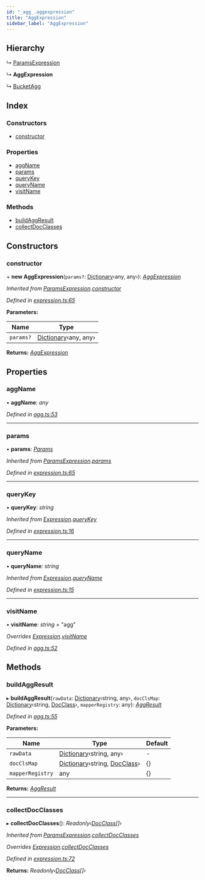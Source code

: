 ```yaml
---
id: "_agg_.aggexpression"
title: "AggExpression"
sidebar_label: "AggExpression"
---
```


## Hierarchy

  ↳ [ParamsExpression](_expression_.paramsexpression.md)

  ↳ **AggExpression**

  ↳ [BucketAgg](_agg_.bucketagg.md)

## Index

### Constructors

* [constructor](_agg_.aggexpression.md#constructor)

### Properties

* [aggName](_agg_.aggexpression.md#aggname)
* [params](_agg_.aggexpression.md#params)
* [queryKey](_agg_.aggexpression.md#querykey)
* [queryName](_agg_.aggexpression.md#queryname)
* [visitName](_agg_.aggexpression.md#visitname)

### Methods

* [buildAggResult](_agg_.aggexpression.md#buildaggresult)
* [collectDocClasses](_agg_.aggexpression.md#collectdocclasses)

## Constructors

###  constructor

\+ **new AggExpression**(`params?`: [Dictionary](../modules/_types_.md#dictionary)‹any, any›): *[AggExpression](_agg_.aggexpression.md)*

*Inherited from [ParamsExpression](_expression_.paramsexpression.md).[constructor](_expression_.paramsexpression.md#constructor)*

*Defined in [expression.ts:65](https://github.com/kindritskyiMax/elasticmagic-js/blob/34d4703/src/expression.ts#L65)*

**Parameters:**

Name | Type |
------ | ------ |
`params?` | [Dictionary](../modules/_types_.md#dictionary)‹any, any› |

**Returns:** *[AggExpression](_agg_.aggexpression.md)*

## Properties

###  aggName

• **aggName**: *any*

*Defined in [agg.ts:53](https://github.com/kindritskyiMax/elasticmagic-js/blob/34d4703/src/agg.ts#L53)*

___

###  params

• **params**: *[Params](_expression_.params.md)*

*Inherited from [ParamsExpression](_expression_.paramsexpression.md).[params](_expression_.paramsexpression.md#params)*

*Defined in [expression.ts:65](https://github.com/kindritskyiMax/elasticmagic-js/blob/34d4703/src/expression.ts#L65)*

___

###  queryKey

• **queryKey**: *string*

*Inherited from [Expression](_expression_.expression.md).[queryKey](_expression_.expression.md#querykey)*

*Defined in [expression.ts:16](https://github.com/kindritskyiMax/elasticmagic-js/blob/34d4703/src/expression.ts#L16)*

___

###  queryName

• **queryName**: *string*

*Inherited from [Expression](_expression_.expression.md).[queryName](_expression_.expression.md#queryname)*

*Defined in [expression.ts:15](https://github.com/kindritskyiMax/elasticmagic-js/blob/34d4703/src/expression.ts#L15)*

___

###  visitName

• **visitName**: *string* = "agg"

*Overrides [Expression](_expression_.expression.md).[visitName](_expression_.expression.md#visitname)*

*Defined in [agg.ts:52](https://github.com/kindritskyiMax/elasticmagic-js/blob/34d4703/src/agg.ts#L52)*

## Methods

###  buildAggResult

▸ **buildAggResult**(`rawData`: [Dictionary](../modules/_types_.md#dictionary)‹string, any›, `docClsMap`: [Dictionary](../modules/_types_.md#dictionary)‹string, [DocClass](../modules/_document_.md#docclass)›, `mapperRegistry`: any): *[AggResult](_agg_.aggresult.md)*

*Defined in [agg.ts:55](https://github.com/kindritskyiMax/elasticmagic-js/blob/34d4703/src/agg.ts#L55)*

**Parameters:**

Name | Type | Default |
------ | ------ | ------ |
`rawData` | [Dictionary](../modules/_types_.md#dictionary)‹string, any› | - |
`docClsMap` | [Dictionary](../modules/_types_.md#dictionary)‹string, [DocClass](../modules/_document_.md#docclass)› |  {} |
`mapperRegistry` | any |  {} |

**Returns:** *[AggResult](_agg_.aggresult.md)*

___

###  collectDocClasses

▸ **collectDocClasses**(): *Readonly‹[DocClass](../modules/_document_.md#docclass)[]›*

*Inherited from [ParamsExpression](_expression_.paramsexpression.md).[collectDocClasses](_expression_.paramsexpression.md#collectdocclasses)*

*Overrides [Expression](_expression_.expression.md).[collectDocClasses](_expression_.expression.md#collectdocclasses)*

*Defined in [expression.ts:72](https://github.com/kindritskyiMax/elasticmagic-js/blob/34d4703/src/expression.ts#L72)*

**Returns:** *Readonly‹[DocClass](../modules/_document_.md#docclass)[]›*
